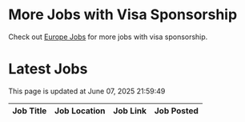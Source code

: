 # More Jobs with Visa Sponsorship

Check out [Europe Jobs](https://github.com/sureshparimi/europejobs#latest-jobs) for more jobs with visa sponsorship.

# Latest Jobs

This page is updated at June 07, 2025 21:59:49

| Job Title | Job Location | Job Link | Job Posted |
| --- | --- | --- | --- |
